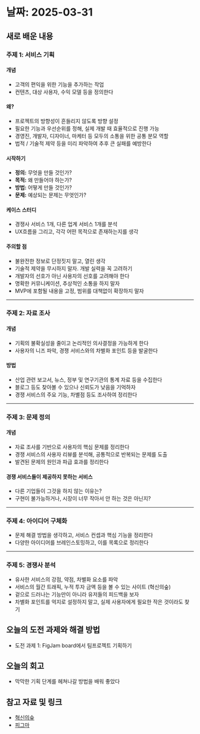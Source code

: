 # 날짜: 2025-03-31

## 새로 배운 내용
### 주제 1: 서비스 기획
#### 개념
- 고객의 편익을 위한 기능을 추가하는 작업
- 컨텐츠, 대상 사용자, 수익 모델 등을 정의한다

#### 왜?
- 프로젝트의 방향성이 흔들리지 않도록 방향 설정
- 필요한 기능과 우선순위를 정해, 실제 개발 때 효율적으로 진행 가능
- 경영진, 개발자, 디자이너, 마케터 등 모두의 소통을 위한 공통 분모 역할
- 법적 / 기술적 제약 등을 미리 파악하여 추후 큰 실패를 예방한다

#### 시작하기
- **정의:** 무엇을 만들 것인가?
- **목적:** 왜 만들어야 하는가?
- **방법:** 어떻게 만들 것인가?
- **문제:** 예상되는 문제는 무엇인가?

#### 케이스 스터디
- 경쟁사 서비스 1개, 다른 업계 서비스 1개를 분석
- UX흐름을 그리고, 각각 어떤 목적으로 존재하는지를 생각

#### 주의할 점
- 불완전한 정보로 단정짓지 말고, 열린 생각
- 기술적 제약을 무시하지 말자. 개발 실력을 꼭 고려하기
- 개발자의 선호가 아닌 사용자의 선호를 고려해야 한다
- 명확한 커뮤니케이션, 추상적인 소통을 하지 말자
- MVP에 포함될 내용을 고정, 범위를 대책없이 확장하지 말자

---

### 주제 2: 자료 조사
#### 개념
- 기획의 불확실성을 줄이고 논리적인 의사결정을 가능하게 한다
- 사용자의 니즈 파악, 경쟁 서비스와의 차별화 포인트 등을 발굴한다

#### 방법
- 산업 관련 보고서, 뉴스, 정부 및 연구기관의 통계 자료 등을 수집한다
- 블로그 등도 찾아볼 수 있으나 신뢰도가 낮음을 기억하자
- 경쟁 서비스의 주요 기능, 차별점 등도 조사하여 정리한다

---

### 주제 3: 문제 정의
#### 개념
- 자료 조사를 기반으로 사용자의 핵심 문제를 정리한다
- 경쟁 서비스의 사용자 리뷰를 분석해, 공통적으로 반복되는 문제를 도출
- 발견된 문제의 원인과 파급 효과를 정리한다

#### 경쟁 서비스들이 제공하지 못하는 서비스
- 다른 기업들이 그것을 하지 않는 이유는?
- 구현이 불가능하거나, 시장이 너무 작아서 안 하는 것은 아닌지?

---

### 주제 4: 아이디어 구체화
- 문제 해결 방법을 생각하고, 서비스 컨셉과 핵심 기능을 정리한다
- 다양한 아이디어를 브레인스토밍하고, 이를 목록으로 정리한다

---

### 주제 5: 경쟁사 분석
- 유사한 서비스의 강점, 약점, 차별화 요소를 파악
- 서비스의 월간 트래픽, 누적 투자 금액 등을 볼 수 있는 사이트 (혁신의숲)
- 겉으로 드러나는 기능만이 아니라 유저들의 피드백을 보자
- 차별화 포인트를 억지로 설정하지 말고, 실제 사용자에게 필요한 작은 것이라도 찾기

## 오늘의 도전 과제와 해결 방법
- 도전 과제 1: FigJam board에서 팀프로젝트 기획하기

## 오늘의 회고
- 막막한 기획 단계를 헤쳐나갈 방법을 배워 좋았다
  
## 참고 자료 및 링크
- [혁신의숲](https://www.innoforest.co.kr/)
- [피그마](https://www.figma.com/)
